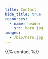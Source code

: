 ```yaml
---
title: Contact
hide_title: true
resources:
  - name: header
    src: hero.jpg
images:
  - /bio/hero.jpg
---
```


{{% contact %}}
